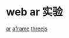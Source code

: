 <!--
 * @LastEditTime: 2021-02-14 23:46:50
 * @LastEditors: jinxiaojian
-->
# web ar 实验

[ar](./ar.html)
[aframe](./aframe.html)
[threejs](./threejs.html)